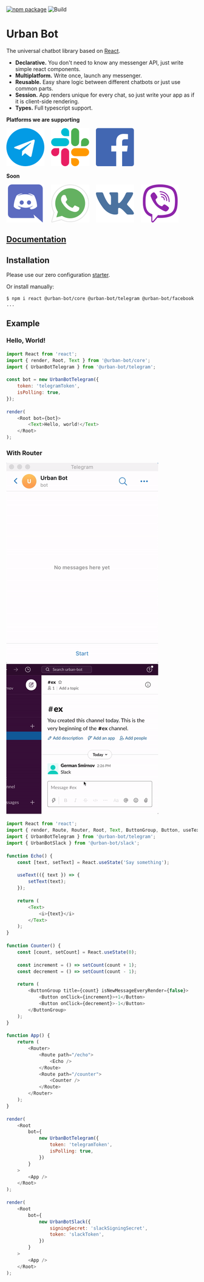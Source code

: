 [![npm package](https://img.shields.io/npm/v/@urban-bot/core?logo=npm&style=flat-square)](https://www.npmjs.com/package/@urban-bot/core)
![Build](https://github.com/urban-bot/urban-bot/workflows/Node.js%20CI/badge.svg)
# Urban Bot

The universal chatbot library based on [React](https://github.com/facebook/react).

* **Declarative.** You don't need to know any messenger API, just write simple react components.
* **Multiplatform.** Write once, launch any messenger.
* **Reusable.** Easy share logic between different chatbots or just use common parts.
* **Session.** App renders unique for every chat, so just write your app as if it is client-side rendering.
* **Types.** Full typescript support.

**Platforms we are supporting**

[![](files/telegram-logo.svg)](https://telegram.org/)
 [![](files/slack-logo.svg)](https://slack.com/)
 [![](files/facebook-logo.svg)](https://www.messenger.com/)
 
 
**Soon**

[![](files/discord-logo.svg)](https://www.discord.com/)
 [![](files/whatsapp-logo.svg)](https://www.whatsapp.com/)
 [![](files/vk-logo.svg)](https://www.vk.com/)
 [![](files/viber-logo.svg)](https://www.viber.com/)

## [Documentation](https://urban-bot.now.sh/docs/components.html)

## Installation
Please use our zero configuration [starter](https://github.com/urban-bot/urban-bot-starter).

Or install manually:
```
$ npm i react @urban-bot/core @urban-bot/telegram @urban-bot/facebook ...
```

## Example
### Hello, World!
```javascript
import React from 'react';
import { render, Root, Text } from '@urban-bot/core';
import { UrbanBotTelegram } from '@urban-bot/telegram';

const bot = new UrbanBotTelegram({
    token: 'telegramToken',
    isPolling: true,
});

render(
    <Root bot={bot}>
        <Text>Hello, world!</Text>
    </Root>
);
```

### With Router
![](files/telegram-gif.gif)
![](files/slack-gif.gif)
```javascript
import React from 'react';
import { render, Route, Router, Root, Text, ButtonGroup, Button, useText } from '@urban-bot/core';
import { UrbanBotTelegram } from '@urban-bot/telegram';
import { UrbanBotSlack } from '@urban-bot/slack';

function Echo() {
    const [text, setText] = React.useState('Say something');

    useText(({ text }) => {
        setText(text);
    });

    return (
        <Text>
            <i>{text}</i>
        </Text>
    );
}

function Counter() {
    const [count, setCount] = React.useState(0);

    const increment = () => setCount(count + 1);
    const decrement = () => setCount(count - 1);

    return (
        <ButtonGroup title={count} isNewMessageEveryRender={false}>
            <Button onClick={increment}>+1</Button>
            <Button onClick={decrement}>-1</Button>
        </ButtonGroup>
    );
}

function App() {
    return (
        <Router>
            <Route path="/echo">
                <Echo />
            </Route>
            <Route path="/counter">
                <Counter />
            </Route>
        </Router>
    );
}

render(
    <Root
        bot={
            new UrbanBotTelegram({
                token: 'telegramToken',
                isPolling: true,
            })
        }
    >
        <App />
    </Root>
);

render(
    <Root
        bot={
            new UrbanBotSlack({
                signingSecret: 'slackSigningSecret',
                token: 'slackToken',
            })
        }
    >
        <App />
    </Root>
);
```
